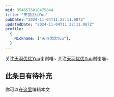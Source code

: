 ```yaml
---
mid: 3546576018475844
title: "天羽优优Yuu"
pubDate: "2024-11-04T11:22:11.087Z"
updatedDate: "2024-11-04T11:22:11.087Z"
profile:
  {
    Nickname: ["天羽优优Yuu"],
  }
---
```


关注[天羽优优Yuu](https://space.bilibili.com/3546576018475844)谢谢喵~ 关注[天羽优优Yuu](https://space.bilibili.com/3546576018475844)谢谢喵~

## 此条目有待补充
你可以在[这里](https://github.com/Yuhanawa/VTuber.ICU-Content/edit/master/v/天羽优优Yuu/index.md)编辑本文
